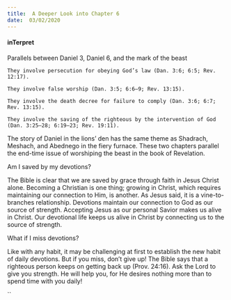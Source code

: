 ```yaml
---
title:  A Deeper Look into Chapter 6
date:  03/02/2020
---
```


#### inTerpret

Parallels between Daniel 3, Daniel 6, and the mark of the beast

`They involve persecution for obeying God’s law (Dan. 3:6; 6:5; Rev. 12:17).`

`They involve false worship (Dan. 3:5; 6:6–9; Rev. 13:15).`

`They involve the death decree for failure to comply (Dan. 3:6; 6:7; Rev. 13:15).`

`They involve the saving of the righteous by the intervention of God (Dan. 3:25–28; 6:19–23; Rev. 19:11).`

The story of Daniel in the lions’ den has the same theme as Shadrach, Meshach, and Abednego in the fiery furnace. These two chapters parallel the end-time issue of worshiping the beast in the book of Revelation.

Am I saved by my devotions?

The Bible is clear that we are saved by grace through faith in Jesus Christ alone. Becoming a Christian is one thing; growing in Christ, which requires maintaining our connection to Him, is another. As Jesus said, it is a vine-to-branches relationship. Devotions maintain our connection to God as our source of strength. Accepting Jesus as our personal Savior makes us alive in Christ. Our devotional life keeps us alive in Christ by connecting us to the source of strength.

What if I miss devotions?

Like with any habit, it may be challenging at first to establish the new habit of daily devotions. But if you miss, don’t give up! The Bible says that a righteous person keeps on getting back up (Prov. 24:16). Ask the Lord to give you strength. He will help you, for He desires nothing more than to spend time with you daily!

``